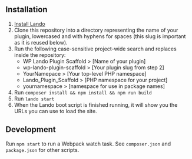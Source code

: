 ## Installation

1. [Install Lando](https://docs.devwithlando.io/)
2. Clone this repository into a directory representing the name of your plugin, lowercased and with hyphens for spaces (this slug is important as it is reused below).
3. Run the following case-sensitive project-wide search and replaces inside the repository:
    - WP Lando Plugin Scaffold > [Name of your plugin]
    - wp-lando-plugin-scaffold > [Your plugin slug from step 2]
    - YourNamepace > [Your top-level PHP namespace]
    - Lando_Plugin_Scaffold > [PHP namespace for your project]
    - yournamespace > [namespace for use in package names]
4. Run `composer install && npm install && npm run build`
5. Run `lando start`
6. When the Lando boot script is finished running, it will show you the URLs you can use to load the site.

## Development

Run `npm start` to run a Webpack watch task. See `composer.json` and `package.json` for other scripts.
